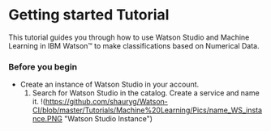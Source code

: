 # Getting started Tutorial
This tutorial guides you through how to use Watson Studio and Machine Learning in IBM Watson™ to make classifications based on Numerical Data.

### Before you begin
  * Create an instance of Watson Studio in your account.
    1. Search for Watson Studio in the catalog. Create a service and name it.
!(https://github.com/shauryg/Watson-CI/blob/master/Tutorials/Machine%20Learning/Pics/name_WS_instance.PNG "Watson Studio Instance")
